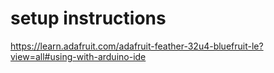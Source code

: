 # setup instructions
https://learn.adafruit.com/adafruit-feather-32u4-bluefruit-le?view=all#using-with-arduino-ide
